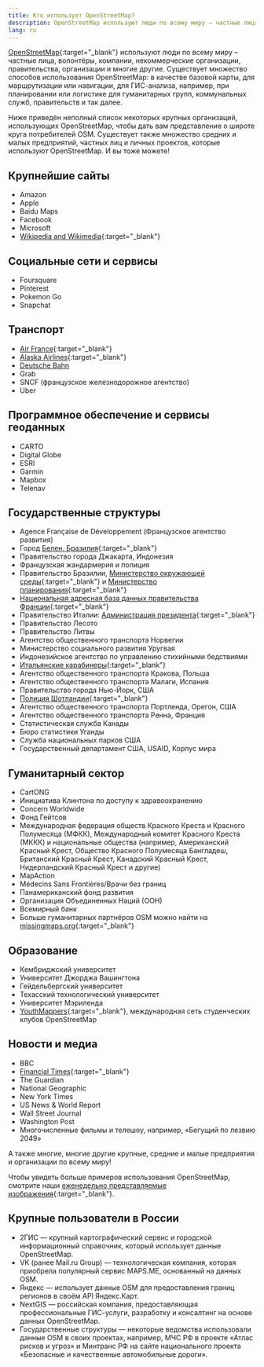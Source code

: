 ```yaml
---
title: Кто использует OpenStreetMap?
description: OpenStreetMap используют люди по всему миру – частные лица, волонтёры, компании, некоммерческие организации, правительства, …
lang: ru
---
```


[OpenStreetMap](https://openstreetmap.org){:target="_blank"} используют люди по всему миру – частные лица, волонтёры, компании, некоммерческие организации, правительства, организации и многие другие. Существует множество способов использования OpenStreetMap: в качестве базовой карты, для маршрутизации или навигации, для ГИС-анализа, например, при планировании или логистике для гуманитарных групп, коммунальных служб, правительств и так далее.

Ниже приведён неполный список некоторых крупных организаций, использующих OpenStreetMap, чтобы дать вам представление о широте круга потребителей OSM. Существует также множество средних и малых предприятий, частных лиц и личных проектов, которые используют OpenStreetMap. И вы тоже можете!

## Крупнейшие сайты

* Amazon
* Apple
* Baidu Maps
* Facebook
* Microsoft
* [Wikipedia and Wikimedia](https://blog.wikimedia.org/2018/06/28/interactive-maps-now-in-your-language/){:target="_blank"}

## Социальные сети и сервисы

* Foursquare
* Pinterest
* Pokemon Go
* Snapchat

## Транспорт

* [Air France](https://wiki.openstreetmap.org/wiki/File:Air_France_seatback_map_display.jpg){:target="_blank"}
* [Alaska Airlines](https://twitter.com/openstreetmapes/status/554009623062388736){:target="_blank"}
* [Deutsche Bahn](https://wiki.openstreetmap.org/wiki/File:OpenStreetMap_in_an_IC2_carriage_(DB){:target="_blank"}.jpg)
* Grab
* SNCF (французское железнодорожное агентство)
* Uber

## Программное обеспечение и сервисы геоданных

* CARTO
* Digital Globe
* ESRI
* Garmin
* Mapbox
* Telenav

## Государственные структуры

* Agence Française de Développement (Французское агентство развития)
* Город [Белен, Бразилия](http://www.kdaberlinda.pa.gov.br/mapa_app/){:target="_blank"}
* Правительство города Джакарта, Индонезия
* Французская жандармерия и полиция
* Правительство Бразилии, [Министерство окружающей среды](https://www.ibama.gov.br/siema/){:target="_blank"} и [Министерство планирования](http://www.visualizador.inde.gov.br){:target="_blank"}
* [Национальная адресная база данных правительства Франции](https://adresse.data.gouv.fr){:target="_blank"}
* Правительство Италии: [Администрация президента](http://www.governo.it/mappa-del-presidente){:target="_blank"}
* Правительство Лесото
* Правительство Литвы
* Агентство общественного транспорта Норвегии
* Министерство социального развития Уругвая
* Индонезийское агентство по управлению стихийными бедствиями
* [Итальянские карабинеры](http://www.carabinieri.it/cittadino/informazioni/dove-siamo){:target="_blank"}
* Агентство общественного транспорта Кракова, Польша
* Агентство общественного транспорта Малаги, Испания
* Правительство города Нью-Йорк, США
* [Полиция Шотландии](http://www.scotland.police.uk/your-community/edinburgh/){:target="_blank"}
* Агентство общественного транспорта Портленда, Орегон, США
* Агентство общественного транспорта Ренна, Франция
* Статистическая служба Канады
* Бюро статистики Уганды
* Служба национальных парков США
* Государственный департамент США, USAID, Корпус мира

## Гуманитарный сектор

* CartONG
* Инициатива Клинтона по доступу к здравоохранению
* Concern Worldwide
* Фонд Гейтсов
* Международная федерация обществ Красного Креста и Красного Полумесяца (МФКК), Международный комитет Красного Креста (МККК) и национальные общества (например, Американский Красный Крест, Общество Красного Полумесяца Бангладеш, Британский Красный Крест, Канадский Красный Крест, Нидерландский Красный Крест и другие)
* MapAction
* Médecins Sans Frontières/Врачи без границ
* Панамериканский фонд развития
* Организация Объединенных Наций (ООН)
* Всемирный банк
* Больше гуманитарных партнёров OSM можно найти на [missingmaps.org](https://www.missingmaps.org){:target="_blank"}

## Образование

* Кембриджский университет
* Университет Джорджа Вашингтона
* Гейдельбергский университет
* Техасский технологический университет
* Университет Мэриленда
* [YouthMappers](https://www.youthmappers.org){:target="_blank"}, международная сеть студенческих клубов OpenStreetMap

## Новости и медиа

* BBC
* [Financial Times](https://www.reddit.com/r/dataisbeautiful/comments/9j285h/im_steve_bernard_interactive_design_editor_at_the/e6o3kyz/){:target="_blank"}
* The Guardian
* National Geographic
* New York Times
* US News & World Report
* Wall Street Journal
* Washington Post
* Многочисленные фильмы и телешоу, например, «Бегущий по лезвию 2049»

А также многие, многие другие крупные, средние и малые предприятия и организации по всему миру!

Чтобы увидеть больше примеров использования OpenStreetMap, смотрите наши [еженедельно представляемые изображения](https://wiki.openstreetmap.org/wiki/Featured_images){:target="_blank"}.

## Крупные пользователи в России

* 2ГИС — крупный картографический сервис и городской информационный справочник, который использует данные OpenStreetMap.
* VK (ранее Mail.ru Group) — технологическая компания, которая приобрела популярный сервис MAPS.ME, основанный на данных OSM.
* Яндекс — использует данные OSM для предоставления границ регионов в своём API Яндекс.Карт.
* NextGIS — российская компания, предоставляющая профессиональные ГИС-услуги, разработку и консалтинг на основе данных OpenStreetMap.
* Государственные структуры — некоторые ведомства использовали данные OSM в своих проектах, например, МЧС РФ в проекте «Атлас рисков и угроз» и Минтранс РФ на сайте национального проекта «Безопасные и качественные автомобильные дороги».
